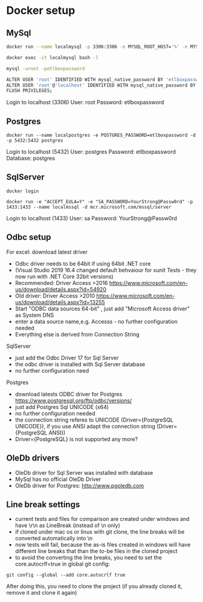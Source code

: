 # Docker setup

## MySql

```bash
docker run --name localmysql -p 3306:3306 -e MYSQL_ROOT_HOST='%' -e MYSQL_ROOT_PASSWORD='etlboxpassword' -d mysql/mysql-server

docker exec -it localmysql bash -l

mysql -uroot -petlboxpassword

ALTER USER 'root' IDENTIFIED WITH mysql_native_password BY 'etlboxpassword';
ALTER USER 'root'@'localhost' IDENTIFIED WITH mysql_native_password BY 'etlboxpassword';
FLUSH PRIVILEGES;
```

Login to 
localhost (3306)
User: root
Password: etlboxpassword


## Postgres

```
docker run --name localpostgres -e POSTGRES_PASSWORD=etlboxpassword -d -p 5432:5432 postgres
```

Login to
localhost (5432)
User: postgres
Password: etlboxpassword
Database: postgres


## SqlServer

```
docker login

docker run -e "ACCEPT_EULA=Y" -e "SA_PASSWORD=YourStrong@Passw0rd" -p 1433:1433 --name localmssql -d mcr.microsoft.com/mssql/server
```

Login to
localhost (1433)
User: sa
Password: YourStrong@Passw0rd


## Odbc setup

For excel: download latest driver
- Odbc driver needs to be 64bit if using 64bit .NET core 
- (Visual Studio 2019 16.4 changed default behvaiour for xunit Tests - they now run with .NET Core 32bit versions)
- Recommended: Driver Access >2016 https://www.microsoft.com/en-us/download/details.aspx?id=54920
- Old driver: Driver Access >2010 https://www.microsoft.com/en-us/download/details.aspx?id=13255
- Start "ODBC data sources 64-bit" , just add "Microsoft Access driver" as System DNS
 - enter a data source name,e.g. Accesss - no further configuration needed
- Everything else is derived from Connection String

SqlServer
- just add the Odbc Driver 17 for Sql Server
- the odbc driver is installed with Sql Server database
- no further configuration need

Postgres
- download latests ODBC driver for Postgres https://www.postgresql.org/ftp/odbc/versions/
- just add Postgres Sql UNICODE (x64) 
- no further configuration needed
- the connection string referes to UNICODE (Driver={PostgreSQL UNICODE}), if you use ANSI adapt the connection string (Driver={PostgreSQL ANSI})
- Driver={PostgreSQL} is not supported any more?


## OleDb drivers
- OleDb driver for Sql Server was installed with database
- MySql has no official OleDb Driver
- OleDb driver for Postgres: http://www.pgoledb.com

## Line break settings

- current tests and files for comparison are created under windows and have \r\n as LineBreak (instead of \n only)
- if cloned under mac os or linux with git clone, the line breaks will be converted automatically into \n
- now tests will fail, because the as-is files created in windows will have different line breaks that than the to-be files in the cloned project
- to avoid the converting the line breaks, you need to set the core.autocrlf=true in global git config:
```
git config --global --add core.autocrlf true
```
After doing this, you need to clone the project (if you already cloned it, remove it and clone it again)